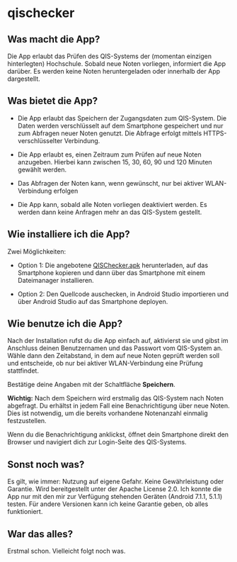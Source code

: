 # qischecker

## Was macht die App?

Die App erlaubt das Prüfen des QIS-Systems der (momentan einzigen hinterlegten) Hochschule. Sobald neue Noten vorliegen, informiert die App darüber. Es werden keine Noten heruntergeladen oder innerhalb der App dargestellt.

## Was bietet die App?

* Die App erlaubt das Speichern der Zugangsdaten zum QIS-System. Die Daten werden verschlüsselt auf dem Smartphone gespeichert und nur zum Abfragen neuer Noten genutzt. Die Abfrage erfolgt mittels HTTPS-verschlüsselter Verbindung.

* Die App erlaubt es, einen Zeitraum zum Prüfen auf neue Noten anzugeben. Hierbei kann zwischen 15, 30, 60, 90 und 120 Minuten gewählt werden.

* Das Abfragen der Noten kann, wenn gewünscht, nur bei aktiver WLAN-Verbindung erfolgen

* Die App kann, sobald alle Noten vorliegen deaktiviert werden. Es werden dann keine Anfragen mehr an das QIS-System gestellt. 

## Wie installiere ich die App?

Zwei Möglichkeiten:

* Option 1: Die angebotene [QISChecker.apk](https://github.com/qisello/qischecker/raw/master/qischecker.apk) herunterladen, auf das Smartphone kopieren und dann über das Smartphone mit einem Dateimanager installieren.

* Option 2: Den Quellcode auschecken, in Android Studio importieren und über Android Studio auf das Smartphone deployen. 

## Wie benutze ich die App?

Nach der Installation rufst du die App einfach auf, aktivierst sie und gibst im Anschluss deinen Benutzernamen und das Passwort vom QIS-System an. Wähle dann den Zeitabstand, in dem auf neue Noten geprüft werden soll und entscheide, ob nur bei aktiver WLAN-Verbindung eine Prüfung stattfindet.

Bestätige deine Angaben mit der Schaltfläche **Speichern**.

**Wichtig:** Nach dem Speichern wird erstmalig das QIS-System nach Noten abgefragt. Du erhältst in jedem Fall eine Benachrichtigung über neue Noten. Dies ist notwendig, um die bereits vorhandene Notenanzahl einmalig festzustellen.

Wenn du die Benachrichtigung anklickst, öffnet dein Smartphone direkt den Browser und navigiert dich zur Login-Seite des QIS-Systems.

## Sonst noch was?

Es gilt, wie immer: Nutzung auf eigene Gefahr. Keine Gewährleistung oder Garantie. Wird bereitgestellt unter der Apache License 2.0.
Ich konnte die App nur mit den mir zur Verfügung stehenden Geräten (Android 7.1.1, 5.1.1) testen. Für andere Versionen kann ich keine Garantie geben, ob alles funktioniert.

## War das alles?

Erstmal schon. Vielleicht folgt noch was. 
